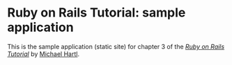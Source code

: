 # Ruby on Rails Tutorial: sample application

This is the sample application (static site) for chapter 3 of
the [*Ruby on Rails Tutorial*](http://railstutorial.org/)
by [Michael Hartl](http://michaelhartl.com/).